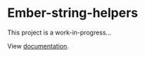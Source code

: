 # Ember-string-helpers

This project is a work-in-progress...

View [documentation](https://chrishonniball.github.io/ember-string-helpers).
